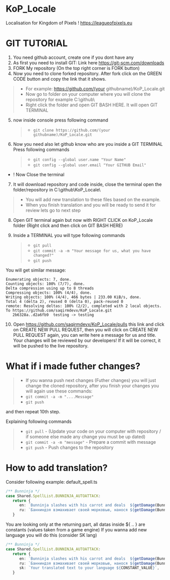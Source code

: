 # KoP_Locale
Localisation for Kingdom of Pixels ! https://leagueofpixels.eu

# GIT TUTORIAL
1. You need github account, create one if you dont have any
2. As first you need to install GIT: Link here https://git-scm.com/downloads
3. FORK My repository (On the top right corner is FORK button)
4. Now you need to clone forked repository. After fork click on the GREEN CODE button and copy the link that it shows.
  > - For example: https://github.com/(your githubname)/KoP_Locale.git
  > - Now go to folder on your computer where you will clone the repository for example C:\github\
  > - Right click the folder and open GIT BASH HERE. It will open GIT TERMINAL

5. now inside console press following command
   > - ```git clone https://github.com/(your githubname)/KoP_Locale.git```

6. Now you need also let github know who are you inside a GIT TERMINAL Press following commands
   > - ```git config --global user.name "Your Name"```
   > - ```git config --global user.email "Your GITHUB Email"```

- ! Now Close the terminal

7. It will download repository and code inside, close the terminal open the folder/repository in C:\github\KoP_Locale\
  > - You will add new translation to these files based on the example. 
  >  - When you finish translation and you will be ready to send it for review lets go to next step

8. Open GIT terminal again but now with RIGHT CLICK on KoP_Locale folder (Right click and then click on GIT BASH HERE)

9. Inside a TERMINAL you will type following commands
   > - ```git pull```
   > - ```git commit -a -m "Your message for us, what you have changed?"```
   > - ```git push```

You will get similar message:
```
Enumerating objects: 7, done.
Counting objects: 100% (7/7), done.
Delta compression using up to 8 threads
Compressing objects: 100% (4/4), done.
Writing objects: 100% (4/4), 466 bytes | 233.00 KiB/s, done.
Total 4 (delta 2), reused 0 (delta 0), pack-reused 0
remote: Resolving deltas: 100% (2/2), completed with 2 local objects.
To https://github.com/saqirmdevx/KoP_Locale.git
   2b6328a..d2a6fb9  testing -> testing
```

10. Open https://github.com/saqirmdevx/KoP_Locale/pulls this link and click on CREATE NEW PULL REQUEST, then you will click on CREATE NEW PULL REQUEST again, you can write here a message for us and title. Your changes will be reviewed by our developers! If it will be correct, it will be pushed to the live repository. 

# What if i made futher changes? 
>- If you wanna push next changes (Futher changes) you will just change the cloned repository, after you finish your changes you will again use these commands:
>- ```git commit -a -m "....Message"```
>- ```git push```

and then repeat 10th step.

Explaining following commands
>- ```git pull``` - (Update your code on your computer with repository / if someone else made any change you must be up dated)
>- ```git commit -a -m "message"``` - Prepare a commit with message 
>- ```git push``` - Push changes to the repository


# How to add translation?
Consider following example:
default_spell.ts
```ts
/** Bunninja */
case Shared.SpellList.BUNNINJA_AUTOATTACK:
   return {
      en: `Bunninja slashes with his carrot and deals  ${getDamage(BunninjaAbilityData.AUTOATTACK_DAMAGE_MOD * damage)} damage.`,
      ru: `Банниндзя взмахивает своей морковью, нанося ${getDamage(BunninjaAbilityData.AUTOATTACK_DAMAGE_MOD * damage)} физического урона.`,
   }
```

You are looking only at the returning part, all datas inside ${ .. } are constants (values taken from a game engine)
If you wanna add new language you will do this (consider SK lang)
```ts
/** Bunninja */
case Shared.SpellList.BUNNINJA_AUTOATTACK:
   return {
      en: `Bunninja slashes with his carrot and deals  ${getDamage(BunninjaAbilityData.AUTOATTACK_DAMAGE_MOD * damage)} damage.`,
      ru: `Банниндзя взмахивает своей морковью, нанося ${getDamage(BunninjaAbilityData.AUTOATTACK_DAMAGE_MOD * damage)} физического урона.`,
      sk: `Your translated text to your language ${CONSTANT_VALUE}`,
   }
```
